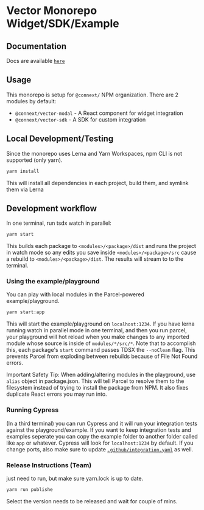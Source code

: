 # Vector Monorepo Widget/SDK/Example

## Documentation
Docs are available [`here`](http://docs.connext.network)

## Usage

This monorepo is setup for `@connext/` NPM organization. There are 2 modules by default:

- `@connext/vector-modal` - A React component for widget integration
- `@connext/vector-sdk` - A SDK for custom integration

## Local Development/Testing

Since the monorepo uses Lerna and Yarn Workspaces, npm CLI is not supported (only yarn).

```sh
yarn install
```

This will install all dependencies in each project, build them, and symlink them via Lerna

## Development workflow

In one terminal, run tsdx watch in parallel:

```sh
yarn start
```

This builds each package to `<modules>/<package>/dist` and runs the project in watch mode so any edits you save inside `<modules>/<package>/src` cause a rebuild to `<modules>/<package>/dist`. The results will stream to to the terminal.

### Using the example/playground

You can play with local modules in the Parcel-powered example/playground.

```sh
yarn start:app
```

This will start the example/playground on `localhost:1234`. If you have lerna running watch in parallel mode in one terminal, and then you run parcel, your playground will hot reload when you make changes to any imported module whose source is inside of `modules/*/src/*`. Note that to accomplish this, each package's `start` command passes TDSX the `--noClean` flag. This prevents Parcel from exploding between rebuilds because of File Not Found errors.

Important Safety Tip: When adding/altering modules in the playground, use `alias` object in package.json. This will tell Parcel to resolve them to the filesystem instead of trying to install the package from NPM. It also fixes duplicate React errors you may run into.

### Running Cypress

(In a third terminal) you can run Cypress and it will run your integration tests against the playground/example. If you want to keep integration tests and examples seperate you can copy the example folder to another folder called like `app` or whatever. Cypress will look for `localhost:1234` by default. If you change ports, also make sure to update [`.github/integration.yaml`](.github/integration.yml) as well.


### Release Instructions (Team)

just need to run, but make sure yarn.lock is up to date.

```sh
yarn run publishe
```

Select the version needs to be released and wait for couple of mins.
